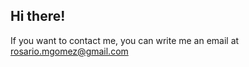 Hi there!
-----------

If you want to contact me, you can write me an email at rosario.mgomez@gmail.com